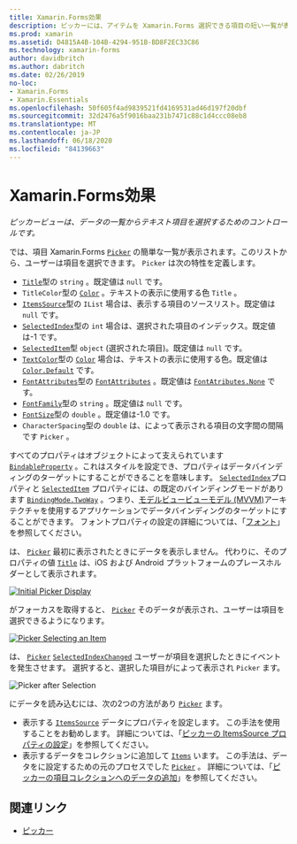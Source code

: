 ```yaml
---
title: Xamarin.Forms効果
description: ピッカーには、アイテムを Xamarin.Forms 選択できる項目の短い一覧が表示されます。 この記事では、ピッカークラスを使用して、データの一覧からテキスト項目を選択する方法について説明します。
ms.prod: xamarin
ms.assetid: D4815A4B-104B-4294-951B-BD8F2EC33C86
ms.technology: xamarin-forms
author: davidbritch
ms.author: dabritch
ms.date: 02/26/2019
no-loc:
- Xamarin.Forms
- Xamarin.Essentials
ms.openlocfilehash: 50f605f4ad9839521fd4169531ad46d197f20dbf
ms.sourcegitcommit: 32d2476a5f9016baa231b7471c88c1d4ccc08eb8
ms.translationtype: MT
ms.contentlocale: ja-JP
ms.lasthandoff: 06/18/2020
ms.locfileid: "84139663"
---
```

# <a name="xamarinforms-picker"></a>Xamarin.Forms効果

_ピッカービューは、データの一覧からテキスト項目を選択するためのコントロールです。_

では、項目 Xamarin.Forms [`Picker`](xref:Xamarin.Forms.Picker) の簡単な一覧が表示されます。このリストから、ユーザーは項目を選択できます。 `Picker` は次の特性を定義します。

- [`Title`](xref:Xamarin.Forms.Picker.Title)型の `string` 。既定値は `null` です。
- `TitleColor`型の [`Color`](xref:Xamarin.Forms.Color) 。テキストの表示に使用する色 `Title` 。
- [`ItemsSource`](xref:Xamarin.Forms.Picker.ItemsSource)型の `IList` 場合は、表示する項目のソースリスト。既定値は `null` です。
- [`SelectedIndex`](xref:Xamarin.Forms.Picker.SelectedIndex)型の `int` 場合は、選択された項目のインデックス。既定値は-1 です。
- [`SelectedItem`](xref:Xamarin.Forms.Picker.SelectedItem)型 `object` (選択された項目)。既定値は `null` です。
- [`TextColor`](xref:Xamarin.Forms.Picker.TextColor)型の [`Color`](xref:Xamarin.Forms.Color) 場合は、テキストの表示に使用する色。既定値は [`Color.Default`](xref:Xamarin.Forms.Color.Default) です。
- [`FontAttributes`](xref:Xamarin.Forms.Picker.FontAttributes)型の [`FontAttributes`](xref:Xamarin.Forms.FontAttributes) 。既定値は [`FontAtributes.None`](xref:Xamarin.Forms.FontAttributes.None) です。
- [`FontFamily`](xref:Xamarin.Forms.Picker.FontFamily)型の `string` 。既定値は `null` です。
- [`FontSize`](xref:Xamarin.Forms.Picker.FontSize)型の `double` 。既定値は-1.0 です。
- `CharacterSpacing`型の `double` は、によって表示される項目の文字間の間隔です `Picker` 。

すべてのプロパティはオブジェクトによって支えられています [`BindableProperty`](xref:Xamarin.Forms.BindableProperty) 。これはスタイルを設定でき、プロパティはデータバインディングのターゲットにすることができることを意味します。 [`SelectedIndex`](xref:Xamarin.Forms.Picker.SelectedIndex)プロパティと [`SelectedItem`](xref:Xamarin.Forms.Picker.SelectedItem) プロパティには、の既定のバインディングモードがあります [`BindingMode.TwoWay`](xref:Xamarin.Forms.BindingMode.TwoWay) 。つまり、[モデルビュービューモデル (MVVM)](~/xamarin-forms/enterprise-application-patterns/mvvm.md)アーキテクチャを使用するアプリケーションでデータバインディングのターゲットにすることができます。 フォントプロパティの設定の詳細については、「[フォント](~/xamarin-forms/user-interface/text/fonts.md)」を参照してください。

は、 [`Picker`](xref:Xamarin.Forms.Picker) 最初に表示されたときにデータを表示しません。 代わりに、そのプロパティの値 [`Title`](xref:Xamarin.Forms.Picker.Title) は、iOS および Android プラットフォームのプレースホルダーとして表示されます。

[![](images/picker-initial.png "Initial Picker Display")](images/picker-initial-large.png#lightbox "Initial Picker Display")

がフォーカスを取得すると、 [`Picker`](xref:Xamarin.Forms.Picker) そのデータが表示され、ユーザーは項目を選択できるようになります。

[![](images/picker-selection.png "Picker Selecting an Item")](images/picker-selection-large.png#lightbox "Picker Selecting an Item")

は、 [`Picker`](xref:Xamarin.Forms.Picker) [`SelectedIndexChanged`](xref:Xamarin.Forms.Picker.SelectedIndexChanged) ユーザーが項目を選択したときにイベントを発生させます。 選択すると、選択した項目がによって表示され `Picker` ます。

![](images/picker-after-selection.png "Picker after Selection")

にデータを読み込むには、次の2つの方法があり [`Picker`](xref:Xamarin.Forms.Picker) ます。

- 表示する [`ItemsSource`](xref:Xamarin.Forms.Picker.ItemsSource) データにプロパティを設定します。 この手法を使用することをお勧めします。 詳細については、「[ピッカーの ItemsSource プロパティの設定](populating-itemssource.md)」を参照してください。
- 表示するデータをコレクションに追加して [`Items`](xref:Xamarin.Forms.Picker.Items) います。 この手法は、データをに設定するための元のプロセスでした [`Picker`](xref:Xamarin.Forms.Picker) 。 詳細については、「[ピッカーの項目コレクションへのデータの追加](populating-items.md)」を参照してください。

## <a name="related-links"></a>関連リンク

- [ピッカー](xref:Xamarin.Forms.Picker)
